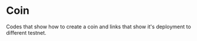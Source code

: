 # Coin
Codes that show how to create a coin and links that show it's deployment to different testnet.
